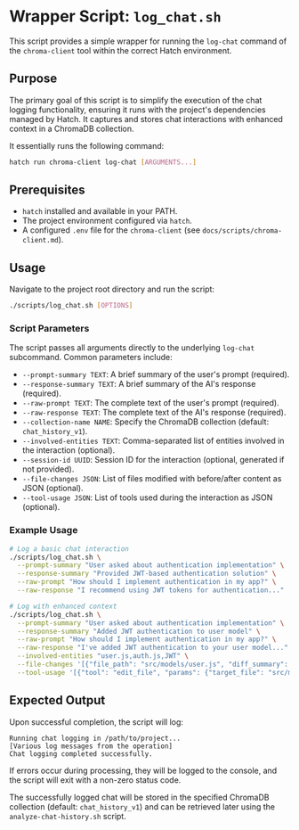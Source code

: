 # Wrapper Script: `log_chat.sh`

This script provides a simple wrapper for running the `log-chat` command of the `chroma-client` tool within the correct Hatch environment.

## Purpose

The primary goal of this script is to simplify the execution of the chat logging functionality, ensuring it runs with the project's dependencies managed by Hatch. It captures and stores chat interactions with enhanced context in a ChromaDB collection.

It essentially runs the following command:

```bash
hatch run chroma-client log-chat [ARGUMENTS...]
```

## Prerequisites

- `hatch` installed and available in your PATH.
- The project environment configured via `hatch`.
- A configured `.env` file for the `chroma-client` (see `docs/scripts/chroma-client.md`).

## Usage

Navigate to the project root directory and run the script:

```bash
./scripts/log_chat.sh [OPTIONS]
```

### Script Parameters

The script passes all arguments directly to the underlying `log-chat` subcommand. Common parameters include:

- `--prompt-summary TEXT`: A brief summary of the user's prompt (required).
- `--response-summary TEXT`: A brief summary of the AI's response (required).
- `--raw-prompt TEXT`: The complete text of the user's prompt (required).
- `--raw-response TEXT`: The complete text of the AI's response (required).
- `--collection-name NAME`: Specify the ChromaDB collection (default: `chat_history_v1`).
- `--involved-entities TEXT`: Comma-separated list of entities involved in the interaction (optional).
- `--session-id UUID`: Session ID for the interaction (optional, generated if not provided).
- `--file-changes JSON`: List of files modified with before/after content as JSON (optional).
- `--tool-usage JSON`: List of tools used during the interaction as JSON (optional).

### Example Usage

```bash
# Log a basic chat interaction
./scripts/log_chat.sh \
  --prompt-summary "User asked about authentication implementation" \
  --response-summary "Provided JWT-based authentication solution" \
  --raw-prompt "How should I implement authentication in my app?" \
  --raw-response "I recommend using JWT tokens for authentication..."

# Log with enhanced context
./scripts/log_chat.sh \
  --prompt-summary "User asked about authentication implementation" \
  --response-summary "Added JWT authentication to user model" \
  --raw-prompt "How should I implement authentication in my app?" \
  --raw-response "I've added JWT authentication to your user model..." \
  --involved-entities "user.js,auth.js,JWT" \
  --file-changes '[{"file_path": "src/models/user.js", "diff_summary": "Added JWT methods"}]' \
  --tool-usage '[{"tool": "edit_file", "params": {"target_file": "src/models/user.js"}}]'
```

## Expected Output

Upon successful completion, the script will log:

```text
Running chat logging in /path/to/project...
[Various log messages from the operation]
Chat logging completed successfully.
```

If errors occur during processing, they will be logged to the console, and the script will exit with a non-zero status code.

The successfully logged chat will be stored in the specified ChromaDB collection (default: `chat_history_v1`) and can be retrieved later using the `analyze-chat-history.sh` script.
